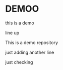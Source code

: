 # DEMOO
this is a demo

line up 

This is a demo repository

just adding another line

just checking